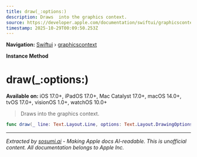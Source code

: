 ```yaml
---
title: draw(_:options:)
description: Draws  into the graphics context.
source: https://developer.apple.com/documentation/swiftui/graphicscontext/draw(_:options:)
timestamp: 2025-10-29T00:09:50.253Z
---
```


**Navigation:** [Swiftui](/documentation/swiftui) › [graphicscontext](/documentation/swiftui/graphicscontext)

**Instance Method**

# draw(_:options:)

**Available on:** iOS 17.0+, iPadOS 17.0+, Mac Catalyst 17.0+, macOS 14.0+, tvOS 17.0+, visionOS 1.0+, watchOS 10.0+

> Draws  into the graphics context.

```swift
func draw(_ line: Text.Layout.Line, options: Text.Layout.DrawingOptions = .init())
```

---

*Extracted by [sosumi.ai](https://sosumi.ai) - Making Apple docs AI-readable.*
*This is unofficial content. All documentation belongs to Apple Inc.*

